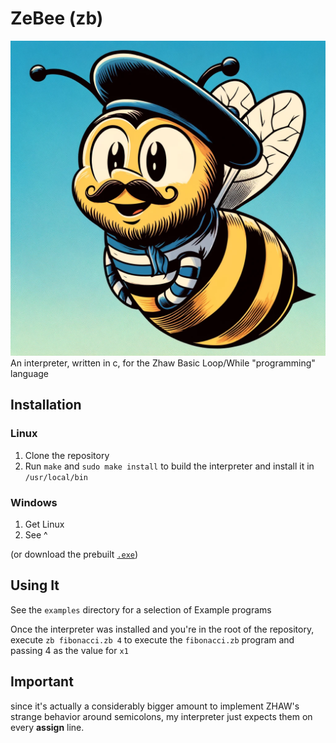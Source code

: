 # ZeBee (zb)
![logo](assets/zebee-logo.webp)
An interpreter, written in c, for the Zhaw Basic Loop/While "programming" language

## Installation
### Linux
1. Clone the repository
2. Run `make` and `sudo make install` to build the interpreter and install it in `/usr/local/bin`

### Windows
1. Get Linux
2. See ^

(or download the prebuilt [`.exe`](https://github.com/pixlmint/zb-interpreter/actions/runs/9213072043/artifacts/1532236530))

## Using It
See the `examples` directory for a selection of Example programs

Once the interpreter was installed and you're in the root of the repository,
execute `zb fibonacci.zb 4` to execute the `fibonacci.zb` program and passing 
4 as the value for `x1`

## Important
since it's actually a considerably bigger amount to implement ZHAW's strange behavior 
around semicolons, my interpreter just expects them on every **assign** line.
